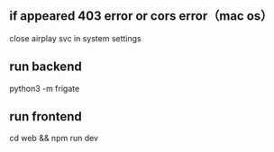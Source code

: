 ## if appeared 403 error or cors error（mac os）
close airplay svc in system settings

## run backend
python3 -m frigate

## run frontend
cd web && npm run dev
